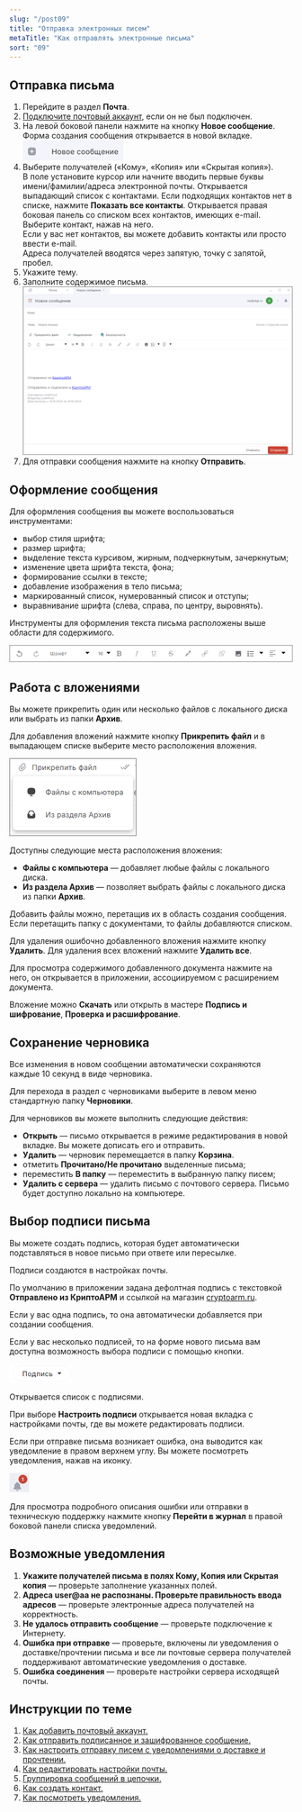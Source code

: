 ```yaml
---
slug: "/post09"
title: "Отправка электронных писем"
metaTitle: "Как отправлять электронные письма"
sort: "09"
---
```


## Отправка письма  
 
1. Перейдите в раздел **Почта**.  
2. [Подключите почтовый аккаунт](./02-add-account.md), если он не был подключен.  
3. На левой боковой панели нажмите на кнопку **Новое сообщение**. Форма создания сообщения открывается в новой вкладке.  
    ![./images/new-mail.png](./images/new-mail.png "Кнопка Новое сообщение")
4. Выберите получателей («Кому», «Копия» или «Скрытая копия»).   
    В поле установите курсор или начните вводить первые буквы имени/фамилии/адреса электронной почты. Открывается выпадающий список с контактами. Если подходящих контактов нет в списке, нажмите **Показать все контакты**.  Открывается  правая боковая панель со списком всех контактов, имеющих e-mail. Выберите контакт, нажав на него.  
    Если у вас нет контактов, вы можете добавить контакты или просто ввести e-mail.  
    Адреса получателей вводятся через запятую, точку с запятой, пробел. 
5. Укажите тему.   
6. Заполните содержимое письма.  
    ![./images/new-mail-form.png](./images/new-mail-form.png "Создание письма")
7. Для отправки сообщения нажмите на кнопку **Отправить**.  
   
## Оформление сообщения 

Для оформления сообщения вы можете воспользоваться инструментами:   

- выбор стиля шрифта;  
- размер шрифта;  
- выделение текста курсивом, жирным, подчеркнутым, зачеркнутым;  
- изменение цвета шрифта текста, фона;  
- формирование ссылки в тексте;  
- добавление изображения в тело письма;  
- маркированный список, нумерованный список и отступы;  
- выравнивание шрифта (слева, справа, по центру, выровнять).  

Инструменты для оформления текста письма расположены выше области для содержимого.

![./images/letter-text-design.png](./images/letter-text-design.png "Инструменты для текста")
  
## Работа с вложениями  

Вы можете прикрепить один или несколько файлов с локального диска или выбрать из папки **Архив**.  

Для добавления вложений нажмите кнопку **Прикрепить файл** и в выпадающем списке выберите место расположения вложения.   

![./images/attach-file.png](./images/attach-file.png "Прикрепить файл")

Доступны следующие места расположения вложения:

- **Файлы с компьютера** — добавляет любые файлы с локального диска.  
- **Из раздела Архив** — позволяет выбрать файлы с локального диска из папки **Архив**.  

Добавить файлы можно, перетащив их в область создания сообщения. Если перетащить папку с документами, то файлы добавляются списком.  

Для удаления ошибочно добавленного вложения нажмите кнопку **Удалить**. Для удаления всех вложений нажмите **Удалить все**.  

Для просмотра содержимого добавленного документа нажмите на него, он открывается в приложении, ассоциируемом с расширением документа.  

Вложение можно **Скачать** или открыть в мастере **Подпись и шифрование**, **Проверка и расшифрование**.  

## Сохранение черновика  

Все изменения в новом сообщении автоматически сохраняются каждые 10 секунд в виде черновика.  

Для перехода в раздел с черновиками выберите в левом меню стандартную папку **Черновики**.  

Для черновиков вы можете выполнить следующие действия:  

- **Открыть** — письмо открывается в режиме редактирования в новой вкладке. Вы можете дописать его и отправить.  
- **Удалить** — черновик перемещается в папку **Корзина**.  
- отметить **Прочитано/Не прочитано** выделенные письма;  
- переместить **В папку** — переместить в выбранную папку писем;  
- **Удалить с сервера** — удалить письмо с почтового сервера. Письмо будет доступно локально на компьютере.  

## Выбор подписи письма  

Вы можете создать подпись, которая будет автоматически подставляться в новое письмо при ответе или пересылке.    

Подписи создаются в настройках почты.   

По умолчанию в приложении задана дефолтная подпись с текстовкой **Отправлено из КриптоАРМ** и ссылкой на магазин [cryptoarm.ru](https://cryptoarm.ru/).  

Если у вас одна подпись, то она автоматически добавляется при создании сообщения.  

Если у вас несколько подписей, то на форме нового письма вам доступна возможность выбора подписи с помощью кнопки.  

![caption-button.png](./images/caption-button.png "Выбрать подпись письма")   

Открывается список с подписями.  

При выборе **Настроить подписи** открывается новая вкладка с настройками почты, где вы можете редактировать подписи.  

Если при отправке письма возникает ошибка, она выводится как уведомление в правом верхнем углу. Вы можете посмотреть уведомления, нажав на иконку.  

![notifications-button.jpg](./images/notifications-button.jpg "События") 

Для просмотра подробного описания ошибки или отправки в техническую поддержку нажмите кнопку **Перейти в журнал** в правой боковой панели списка уведомлений.  

## Возможные уведомления     

1. **Укажите получателей письма в полях Кому, Копия или Скрытая копия** — проверьте заполнение указанных полей.   
2. **Адреса user@aa не распознаны. Проверьте правильность ввода адресов** — проверьте электронные адреса получателей на корректность.  
3. **Не удалось отправить сообщение** — проверьте подключение к Интернету.  
4. **Ошибка при отправке** — проверьте, включены ли уведомления о доставке/прочтении письма и все ли почтовые сервера получателей поддерживают автоматические уведомления о доставке.  
5. **Ошибка соединения** — проверьте настройки сервера исходящей почты.  

## Инструкции по теме    

1. [Как добавить почтовый аккаунт.](./02-add-account.md)   
2. [Как отправить подписанное и зашифрованное сообщение.](./12-send-sign-mail.md)    
3. [Как настроить отправку писем с уведомлениями о доставке и прочтении.](./15-send-mail-notify.md)  
4. [Как редактировать настройки почты.](./13-edit-account.md)  
5. [Группировка сообщений в цепочки.](./16-chain-mail.md)  
6. [Как создать контакт.](../007-contacts/02-add-contact.md)   
7. [Как посмотреть уведомления.](../008-cryptoarm/01-notifications.md)  

